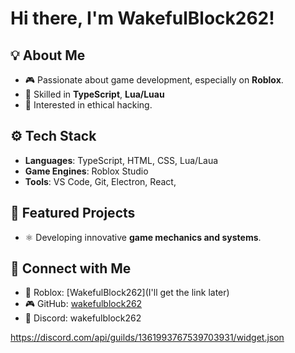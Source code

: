 # Hi there, I'm WakefulBlock262!

## 💡 About Me
- 🎮 Passionate about game development, especially on **Roblox**.
- 🔧 Skilled in **TypeScript**, **Lua/Luau**
- 🤖 Interested in ethical hacking.

## ⚙ Tech Stack
- **Languages**: TypeScript, HTML, CSS, Lua/Laua
- **Game Engines**: Roblox Studio
- **Tools**: VS Code, Git, Electron, React, 

## 🌟 Featured Projects
- ⚛ Developing innovative **game mechanics and systems**.

## 🔗 Connect with Me
- 👾 Roblox: [WakefulBlock262](I'll get the link later)
- 🎮 GitHub: [wakefulblock262](https://github.com/wakefulblock262)
- 💬 Discord: wakefulblock262

https://discord.com/api/guilds/1361993767539703931/widget.json
